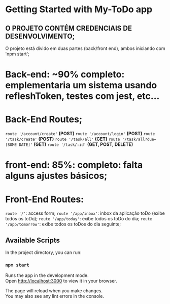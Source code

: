 # Getting Started with My-ToDo app

## O PROJETO CONTÉM CREDENCIAIS DE DESENVOLVIMENTO;

O projeto está divido em duas partes (back/front end), ambos iniciando com 'npm start';

# Back-end: ~90% completo: emplementaria um sistema usando refleshToken, testes com jest, etc...

# Back-End Routes;

`route '/account/create'` **(POST)**
`route '/account/login'` **(POST)**
`route '/task/create'` **(POST)**
`route '/task/all'` **(GET)**
`route '/task/all?due=[SOME DATE]'` **(GET)**
`route '/task/:id'` **(GET, POST, DELETE)**

# front-end: 85%: completo: falta alguns ajustes básicos;

# Front-End Routes:

`route '/'`: access form;
`route '/app/inbox'`: inbox da aplicação toDo (exibe todos os toDo);
`route '/app/today'`: exibe todos os toDo do dia;
`route '/app/tomorrow'`: exibe todos os toDos do dia seguinte;

## Available Scripts

In the project directory, you can run:

### `npm start`

Runs the app in the development mode.\
Open [http://localhost:3000](http://localhost:3000) to view it in your browser.

The page will reload when you make changes.\
You may also see any lint errors in the console.
